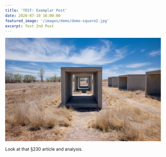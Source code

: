```yaml
---
title: 'TEST: Exemplar Post'
date: 2020-07-10 16:00:00
featured_image: '/images/demo/demo-square2.jpg'
excerpt: Test 2nd Post 
---
```


![](/images/demo/demo-square2.jpg)

Look at that §230 article and analysis.